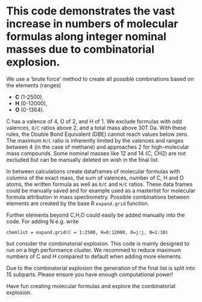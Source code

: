 # This code demonstrates the vast increase in numbers of molecular formulas along integer nominal masses due to combinatorial explosion.

We use a ‘brute force’ method to create all possible combinations based on the elements (ranges) 
* __C__ (1-2500), 
* __H__ (0-12000), 
* __O__ (0-1364). 
 
C has a valence of 4, O of 2, and H of 1. We exclude formulas with odd valences, `O/C` ratios above 2, and a total mass above 30T Da. With these rules, the Double Bond Equivalent (DBE) cannot reach values below zero. The maximum `H/C` ratio is inherently limited by the valences and ranges between 4 (in the case of methane) and approaches 2 for high-molecular mass compounds. Some nominal masses like 12 and 14 (C, CH2) are not excluded but can be manually deleted on wish in the final list.

In between calculations create dataframes of molecular formulas with columns of the exact mass, the sum of valences, number of C, H and O atoms, the written formula as well as `O/C` and `H/C` ratios. These data frames could be manually saved and for example used as a masterlist for molecular formula attribution in mass spectrometry. Possible combinations between elements are created by the base R `expand.grid` function.

Further elements beyond C,H,O could easily be added manually into the code. For adding N e.g. write 

```
chemlist = expand.grid(C = 1:2500, H=0:12000, O=j:j, N=1:10)
```

but consider the combinatorial explosion. This code is mainly designed to run on a high performance cluster. We recommed to reduce maximum numbers of C and H compared to default when adding more elements.     

Due to the combinatorial explosion the generation of the final list is split into 15 subparts. Please ensure you have enough computational power!

Have fun creating molecular formulas and explore the combinatorial explosion.  
